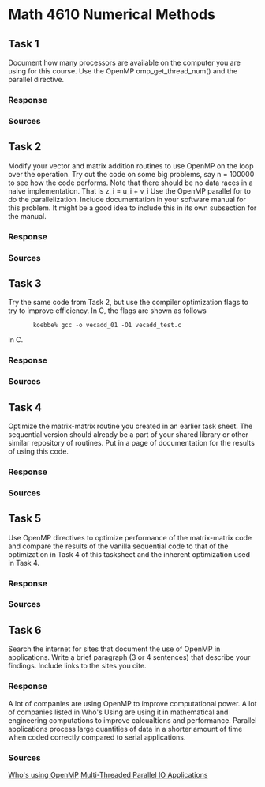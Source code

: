 # Math 4610 Numerical Methods

## Task 1
Document how many processors are available on the computer you are using for this course. Use the OpenMP omp_get_thread_num() and the parallel directive.
### Response

### Sources

## Task 2
Modify your vector and matrix addition routines to use OpenMP on the loop over the operation. Try out the code on some big problems, say 
n = 100000
 to see how the code performs. Note that there should be no data races in a naive implementation. That is
z_i = u_i + v_i
Use the OpenMP parallel for to do the parallelization. Include documentation in your software manual for this problem. It might be a good idea to include this in its own subsection for the manual.
### Response

### Sources

## Task 3
Try the same code from Task 2, but use the compiler optimization flags to try to improve efficiency. In C, the flags are shown as follows
           
           koebbe% gcc -o vecadd_01 -O1 vecadd_test.c

         
in C.
### Response

### Sources

## Task 4
Optimize the matrix-matrix routine you created in an earlier task sheet. The sequential version should already be a part of your shared library or other similar repository of routines. Put in a page of documentation for the results of using this code.
### Response

### Sources

## Task 5
Use OpenMP directives to optimize performance of the matrix-matrix code and compare the results of the vanilla sequential code to that of the optimization in Task 4 of this tasksheet and the inherent optimization used in Task 4.
### Response

### Sources

## Task 6
Search the internet for sites that document the use of OpenMP in applications. Write a brief paragraph (3 or 4 sentences) that describe your findings. Include links to the sites you cite.
### Response
A lot of companies are using OpenMP to improve computational power. A lot of companies listed in Who's Using are using it in mathematical and engineering computations to improve calcualtions and performance. Parallel applications process large quantities of data in a shorter amount of time when coded correctly compared to serial applications.
### Sources
[Who's using OpenMP](https://www.openmp.org/about/whos-using-openmp/#:~:text=OpenMP%20is%20used%20extensively%20for,distributed%20memory%20versions%20of%20OptiStruct.&text=Mac%20OS%2FX-,FEATURES%20OF%20OPENMP%20USED%3A,%2C%20synchronizations%2C%20scheduling%2C%20reduction%20%E2%80%A6)
[Multi-Threaded Parallel IO Applications](https://link.springer.com/article/10.1007/s10766-014-0306-9)

